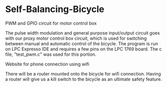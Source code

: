 # Self-Balancing-Bicycle
PWM and GPIO circuit for motor control box

The pulse width modulation and general purpose input/output circuit goes with our proxy motor control box circuit, which is used for
switching between manual and automatic control of the bicycle. The program is run on LPC Expresso IDE and requires a few pins on the 
LPC 1769 board. The c file, "test_pwm.c" was used for this portion.


Website for phone connection using wifi

There will be a router mounted onto the bicycle for wifi connection. Having a router will give us a kill switch to the bicycle as an ultimate
safety feature. 

